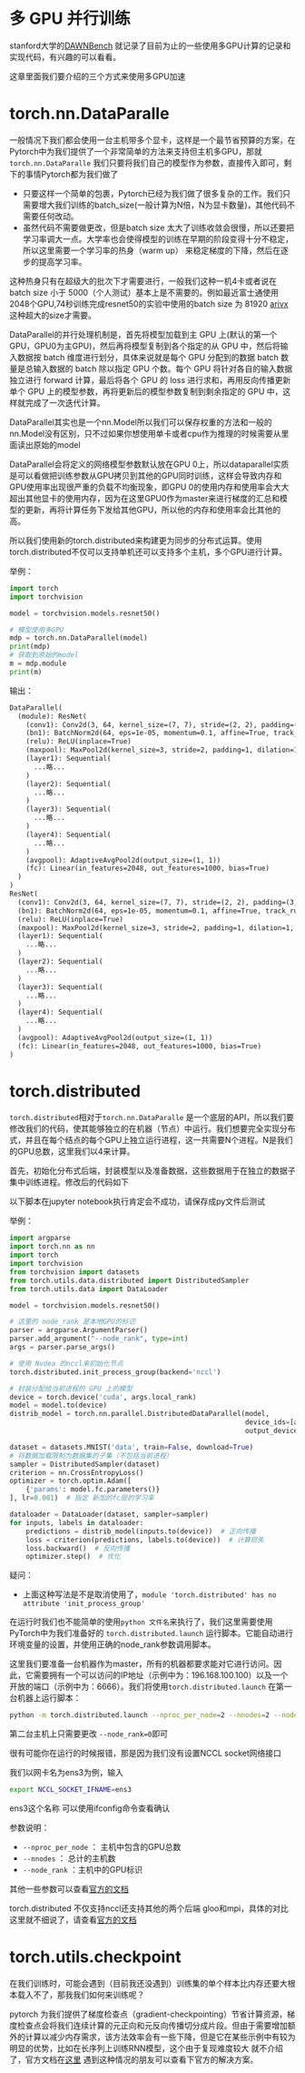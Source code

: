 


# 多 GPU 并行训练

stanford大学的[DAWNBench](https://dawn.cs.stanford.edu/benchmark/) 就记录了目前为止的一些使用多GPU计算的记录和实现代码，有兴趣的可以看看。

这章里面我们要介绍的三个方式来使用多GPU加速



# torch.nn.DataParalle

一般情况下我们都会使用一台主机带多个显卡，这样是一个最节省预算的方案，在Pytorch中为我们提供了一个非常简单的方法来支持但主机多GPU，那就`torch.nn.DataParalle` 我们只要将我们自己的模型作为参数，直接传入即可，剩下的事情Pytorch都为我们做了



- 只要这样一个简单的包裹，Pytorch已经为我们做了很多复杂的工作。我们只需要增大我们训练的batch_size(一般计算为N倍，N为显卡数量)，其他代码不需要任何改动。
- 虽然代码不需要做更改，但是batch size 太大了训练收敛会很慢，所以还要把学习率调大一点。大学率也会使得模型的训练在早期的阶段变得十分不稳定，所以这里需要一个学习率的热身（warm up） 来稳定梯度的下降，然后在逐步的提高学习率。

这种热身只有在超级大的批次下才需要进行，一般我们这种一机4卡或者说在batch size 小于 5000（个人测试）基本上是不需要的。例如最近富士通使用2048个GPU,74秒训练完成resnet50的实验中使用的batch size 为 81920 [arivx](http://www.arxiv.org/abs/1903.12650)这种超大的size才需要。

DataParallel的并行处理机制是，首先将模型加载到主 GPU 上(默认的第一个GPU，GPU0为主GPU)，然后再将模型复制到各个指定的从 GPU 中，然后将输入数据按 batch 维度进行划分，具体来说就是每个 GPU 分配到的数据 batch 数量是总输入数据的 batch 除以指定 GPU 个数。每个 GPU 将针对各自的输入数据独立进行 forward 计算，最后将各个 GPU 的 loss 进行求和，再用反向传播更新单个 GPU 上的模型参数，再将更新后的模型参数复制到剩余指定的 GPU 中，这样就完成了一次迭代计算。

DataParallel其实也是一个nn.Model所以我们可以保存权重的方法和一般的nn.Model没有区别，只不过如果你想使用单卡或者cpu作为推理的时候需要从里面读出原始的model 


DataParallel会将定义的网络模型参数默认放在GPU 0上，所以dataparallel实质是可以看做把训练参数从GPU拷贝到其他的GPU同时训练，这样会导致内存和GPU使用率出现很严重的负载不均衡现象，即GPU 0的使用内存和使用率会大大超出其他显卡的使用内存，因为在这里GPU0作为master来进行梯度的汇总和模型的更新，再将计算任务下发给其他GPU，所以他的内存和使用率会比其他的高。


所以我们使用新的torch.distributed来构建更为同步的分布式运算。使用torch.distributed不仅可以支持单机还可以支持多个主机，多个GPU进行计算。

举例：

```py
import torch
import torchvision

model = torchvision.models.resnet50()

# 模型使用多GPU
mdp = torch.nn.DataParallel(model)
print(mdp)
# 获取到原始的model
m = mdp.module
print(m)
```

输出：

```txt
DataParallel(
  (module): ResNet(
    (conv1): Conv2d(3, 64, kernel_size=(7, 7), stride=(2, 2), padding=(3, 3), bias=False)
    (bn1): BatchNorm2d(64, eps=1e-05, momentum=0.1, affine=True, track_running_stats=True)
    (relu): ReLU(inplace=True)
    (maxpool): MaxPool2d(kernel_size=3, stride=2, padding=1, dilation=1, ceil_mode=False)
    (layer1): Sequential(
      ...略...
    )
    (layer2): Sequential(
      ...略...
    )
    (layer3): Sequential(
      ...略...
    )
    (layer4): Sequential(
      ...略...
    )
    (avgpool): AdaptiveAvgPool2d(output_size=(1, 1))
    (fc): Linear(in_features=2048, out_features=1000, bias=True)
  )
)
ResNet(
  (conv1): Conv2d(3, 64, kernel_size=(7, 7), stride=(2, 2), padding=(3, 3), bias=False)
  (bn1): BatchNorm2d(64, eps=1e-05, momentum=0.1, affine=True, track_running_stats=True)
  (relu): ReLU(inplace=True)
  (maxpool): MaxPool2d(kernel_size=3, stride=2, padding=1, dilation=1, ceil_mode=False)
  (layer1): Sequential(
    ...略...
  )
  (layer2): Sequential(
    ...略...
  )
  (layer3): Sequential(
    ...略...
  )
  (layer4): Sequential(
    ...略...
  )
  (avgpool): AdaptiveAvgPool2d(output_size=(1, 1))
  (fc): Linear(in_features=2048, out_features=1000, bias=True)
)
```


# torch.distributed

`torch.distributed`相对于`torch.nn.DataParalle` 是一个底层的API，所以我们要修改我们的代码，使其能够独立的在机器（节点）中运行。我们想要完全实现分布式，并且在每个结点的每个GPU上独立运行进程，这一共需要N个进程。N是我们的GPU总数，这里我们以4来计算。


首先，初始化分布式后端，封装模型以及准备数据，这些数据用于在独立的数据子集中训练进程。修改后的代码如下


以下脚本在jupyter notebook执行肯定会不成功，请保存成py文件后测试


举例：

```py
import argparse
import torch.nn as nn
import torch
import torchvision
from torchvision import datasets
from torch.utils.data.distributed import DistributedSampler
from torch.utils.data import DataLoader

model = torchvision.models.resnet50()

# 这里的 node_rank 是本地GPU的标识
parser = argparse.ArgumentParser()
parser.add_argument("--node_rank", type=int)
args = parser.parse_args()

# 使用 Nvdea 的nccl来初始化节点
torch.distributed.init_process_group(backend='nccl')

# 封装分配给当前进程的 GPU 上的模型
device = torch.device('cuda', args.local_rank)
model = model.to(device)
distrib_model = torch.nn.parallel.DistributedDataParallel(model,
                                                          device_ids=[args.node_rank],
                                                          output_device=args.node_rank)

dataset = datasets.MNIST('data', train=False, download=True)
# 将数据加载限制为数据集的子集（不包括当前进程）
sampler = DistributedSampler(dataset)
criterion = nn.CrossEntropyLoss()
optimizer = torch.optim.Adam([
    {'params': model.fc.parameters()}
], lr=0.001)  # 指定 新加的fc层的学习率

dataloader = DataLoader(dataset, sampler=sampler)
for inputs, labels in dataloader:
    predictions = distrib_model(inputs.to(device))  # 正向传播
    loss = criterion(predictions, labels.to(device))  # 计算损失
    loss.backward()  # 反向传播
    optimizer.step()  # 优化
```


疑问：

- 上面这种写法是不是取消使用了，`module 'torch.distributed' has no attribute 'init_process_group'`



在运行时我们也不能简单的使用`python 文件名`来执行了，我们这里需要使用PyTorch中为我们准备好的 `torch.distributed.launch` 运行脚本。它能自动进行环境变量的设置，并使用正确的node_rank参数调用脚本。

这里我们要准备一台机器作为master，所有的机器都要求能对它进行访问。因此，它需要拥有一个可以访问的IP地址（示例中为：196.168.100.100）以及一个开放的端口（示例中为：6666）。我们将使用`torch.distributed.launch` 在第一台机器上运行脚本：



```bash
python -m torch.distributed.launch --nproc_per_node=2 --nnodes=2 --node_rank=0 --master_addr="192.168.100.100" --master_port=6666 文件名 (--arg1 --arg2 等其他参数)
```

第二台主机上只需要更改 `--node_rank=0`即可

很有可能你在运行的时候报错，那是因为我们没有设置NCCL socket网络接口

我们以网卡名为ens3为例，输入

```bash
export NCCL_SOCKET_IFNAME=ens3
```

ens3这个名称 可以使用ifconfig命令查看确认 


参数说明：

- `--nproc_per_node` ： 主机中包含的GPU总数
- `--nnodes` ： 总计的主机数
- `--node_rank` ：主机中的GPU标识



其他一些参数可以查看[官方的文档](https://github.com/pytorch/pytorch/blob/master/torch/distributed/launch.py)


torch.distributed 不仅支持nccl还支持其他的两个后端 gloo和mpi，具体的对比这里就不细说了，请查看[官方的文档](https://pytorch.org/docs/stable/distributed.html)


# torch.utils.checkpoint

在我们训练时，可能会遇到（目前我还没遇到）训练集的单个样本比内存还要大根本载入不了，那我我们如何来训练呢？


pytorch 为我们提供了梯度检查点（gradient-checkpointing）节省计算资源，梯度检查点会将我们连续计算的元正向和元反向传播切分成片段。但由于需要增加额外的计算以减少内存需求，该方法效率会有一些下降，但是它在某些示例中有较为明显的优势，比如在长序列上训练RNN模型，这个由于复现难度较大 就不介绍了，官方文档在[这里](https://pytorch.org/docs/stable/checkpoint.html) 遇到这种情况的朋友可以查看下官方的解决方案。



